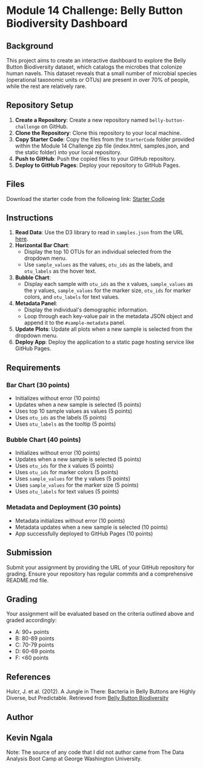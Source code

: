 # Module 14 Challenge: Belly Button Biodiversity Dashboard

## Background

This project aims to create an interactive dashboard to explore the Belly Button Biodiversity dataset, which catalogs the microbes that colonize human navels. This dataset reveals that a small number of microbial species (operational taxonomic units or OTUs) are present in over 70% of people, while the rest are relatively rare.

## Repository Setup

1. **Create a Repository**: Create a new repository named `belly-button-challenge` on GitHub.
2. **Clone the Repository**: Clone this repository to your local machine.
3. **Copy Starter Code**: Copy the files from the `StarterCode` folder provided within the Module 14 Challenge zip file (index.html, samples.json, and the static folder) into your local repository.
4. **Push to GitHub**: Push the copied files to your GitHub repository.
5. **Deploy to GitHub Pages**: Deploy your repository to GitHub Pages.

## Files

Download the starter code from the following link: [Starter Code](https://static.bc-edx.com/data/dl-1-2/m14/lms/starter/Starter_Code.zip)

## Instructions

1. **Read Data**: Use the D3 library to read in `samples.json` from the URL [here](https://static.bc-edx.com/data/dl-1-2/m14/lms/starter/samples.json).
2. **Horizontal Bar Chart**:
    - Display the top 10 OTUs for an individual selected from the dropdown menu.
    - Use `sample_values` as the values, `otu_ids` as the labels, and `otu_labels` as the hover text.
3. **Bubble Chart**:
    - Display each sample with `otu_ids` as the x values, `sample_values` as the y values, `sample_values` for the marker size, `otu_ids` for marker colors, and `otu_labels` for text values.
4. **Metadata Panel**:
    - Display the individual's demographic information.
    - Loop through each key-value pair in the metadata JSON object and append it to the `#sample-metadata` panel.
5. **Update Plots**: Update all plots when a new sample is selected from the dropdown menu.
6. **Deploy App**: Deploy the application to a static page hosting service like GitHub Pages.

## Requirements

### Bar Chart (30 points)

- Initializes without error (10 points)
- Updates when a new sample is selected (5 points)
- Uses top 10 sample values as values (5 points)
- Uses `otu_ids` as the labels (5 points)
- Uses `otu_labels` as the tooltip (5 points)

### Bubble Chart (40 points)

- Initializes without error (10 points)
- Updates when a new sample is selected (5 points)
- Uses `otu_ids` for the x values (5 points)
- Uses `otu_ids` for marker colors (5 points)
- Uses `sample_values` for the y values (5 points)
- Uses `sample_values` for the marker size (5 points)
- Uses `otu_labels` for text values (5 points)

### Metadata and Deployment (30 points)

- Metadata initializes without error (10 points)
- Metadata updates when a new sample is selected (10 points)
- App successfully deployed to GitHub Pages (10 points)

## Submission

Submit your assignment by providing the URL of your GitHub repository for grading. Ensure your repository has regular commits and a comprehensive README.md file.

## Grading

Your assignment will be evaluated based on the criteria outlined above and graded accordingly:

- A: 90+ points
- B: 80-89 points
- C: 70-79 points
- D: 60-69 points
- F: <60 points

## References

Hulcr, J. et al. (2012). A Jungle in There: Bacteria in Belly Buttons are Highly Diverse, but Predictable. Retrieved from [Belly Button Biodiversity](http://robdunnlab.com/projects/belly-button-biodiversity/results-and-data/)

## Author

Kevin Ngala
---
Note: The source of any code that I did not author came from The Data Analysis Boot Camp at George Washington University. 
